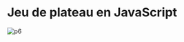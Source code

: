 # Jeu de plateau en JavaScript
![p6](https://user-images.githubusercontent.com/47531544/162300608-fde31743-6efd-4c1e-b3c8-5bdfaa406953.png)
